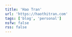 ```yaml
---
title: 'Hao Tran'
url: 'https://haothitran.com'
tags: ['blog', 'personal']
nsfw: false
rss: false
---
```

